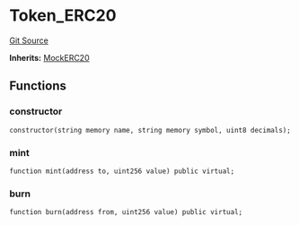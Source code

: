 # Token_ERC20
[Git Source](https://github.com/dustinstacy/boncurs/blob/02ed8078bd89ba19394d69164a2bad75906f2c24/lib/forge-std/test/mocks/MockERC20.t.sol)

**Inherits:**
[MockERC20](/lib/forge-std/src/mocks/MockERC20.sol/contract.MockERC20.md)


## Functions
### constructor


```solidity
constructor(string memory name, string memory symbol, uint8 decimals);
```

### mint


```solidity
function mint(address to, uint256 value) public virtual;
```

### burn


```solidity
function burn(address from, uint256 value) public virtual;
```

